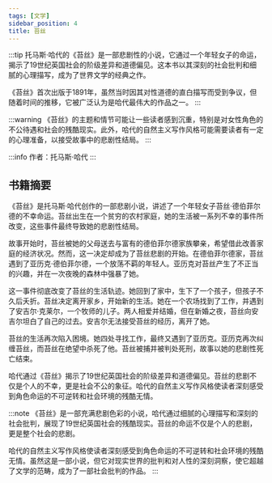 ```yaml
---
tags: [文学]
sidebar_position: 4
title: 苔丝
---
```


:::tip
托马斯·哈代的《苔丝》是一部悲剧性的小说，它通过一个年轻女子的命运，揭示了19世纪英国社会的阶级差异和道德偏见。这本书以其深刻的社会批判和细腻的心理描写，成为了世界文学的经典之作。

《苔丝》首次出版于1891年，虽然当时因其对性道德的直白描写而受到争议，但随着时间的推移，它被广泛认为是哈代最伟大的作品之一。
:::

:::warning
《苔丝》的主题和情节可能让一些读者感到沉重，特别是对女性角色的不公待遇和社会的残酷现实。此外，哈代的自然主义写作风格可能需要读者有一定的心理准备，以接受故事中的悲剧性结局。
:::

:::info
作者：托马斯·哈代
:::

## 书籍摘要

《苔丝》是托马斯·哈代创作的一部悲剧小说，讲述了一个年轻女子苔丝·德伯菲尔德的不幸命运。苔丝出生在一个贫穷的农村家庭，她的生活被一系列不幸的事件所改变，这些事件最终导致她的悲剧性结局。

故事开始时，苔丝被她的父母送去与富有的德伯菲尔德家族攀亲，希望借此改善家庭的经济状况。然而，这一决定却成为了苔丝悲剧的开始。在德伯菲尔德家，苔丝遇到了亚历克·德伯菲尔德，一个放荡不羁的年轻人。亚历克对苔丝产生了不正当的兴趣，并在一次夜晚的森林中强暴了她。

这一事件彻底改变了苔丝的生活轨迹。她回到了家中，生下了一个孩子，但孩子不久后夭折。苔丝决定离开家乡，开始新的生活。她在一个农场找到了工作，并遇到了安吉尔·克莱尔，一个牧师的儿子。两人相爱并结婚，但在新婚之夜，苔丝向安吉尔坦白了自己的过去。安吉尔无法接受苔丝的经历，离开了她。

苔丝的生活再次陷入困境。她四处寻找工作，最终又遇到了亚历克。亚历克再次纠缠苔丝，而苔丝在绝望中杀死了他。苔丝被捕并被判处死刑，故事以她的悲剧性死亡结束。

哈代通过《苔丝》揭示了19世纪英国社会的阶级差异和道德偏见。苔丝的悲剧不仅是个人的不幸，更是社会不公的象征。哈代的自然主义写作风格使读者深刻感受到角色命运的不可逆转和社会环境的残酷无情。

:::note
《苔丝》是一部充满悲剧色彩的小说，哈代通过细腻的心理描写和深刻的社会批判，展现了19世纪英国社会的残酷现实。苔丝的命运不仅是个人的悲剧，更是整个社会的悲剧。

哈代的自然主义写作风格使读者深刻感受到角色命运的不可逆转和社会环境的残酷无情。虽然这是一部小说，但它对现实世界的批判和对人性的深刻洞察，使它超越了文学的范畴，成为了一部社会批判的作品。
:::
